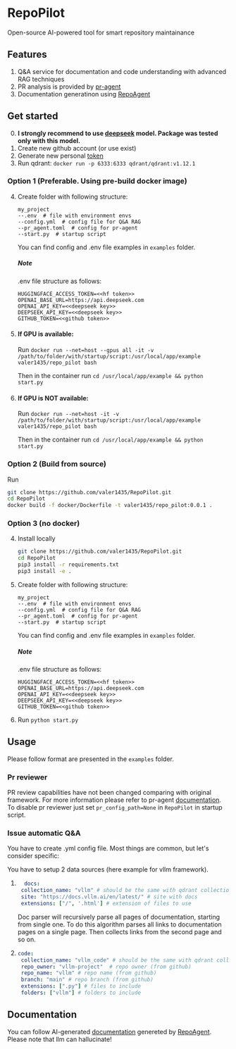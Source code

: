 # RepoPilot
Open-source AI-powered tool for smart repository maintainance

## Features

1. Q&A service for documentation and code understanding with advanced RAG techniques
2. PR analysis is provided by [pr-agent](https://github.com/Codium-ai/pr-agent)
3. Documentation generatinon using [RepoAgent](https://github.com/OpenBMB/RepoAgent)

## Get started
0. **I strongly recommend to use [deepseek](https://www.deepseek.com/) model. Package was tested only with this model.**
1. Create new github account (or use exist)
2. Generate new personal [token](https://github.com/settings/tokens/new) 
3. Run qdrant: `docker run -p 6333:6333 qdrant/qdrant:v1.12.1`
### Option 1 (Preferable. Using pre-build docker image)
4. Create folder with following structure:
    ```
    my_project
    --.env  # file with environment envs
    --config.yml  # config file for Q&A RAG
    --pr_agent.toml  # config for pr-agent
    --start.py  # startup script
    ```
    You can find config and .env file examples in `examples` folder.
    
    ##### Note
    .env file structure as follows: 
    ```
    HUGGINGFACE_ACCESS_TOKEN=<<hf token>>
    OPENAI_BASE_URL=https://api.deepseek.com
    OPENAI_API_KEY=<<deepseek key>>
    DEEPSEEK_API_KEY=<<deepseek key>>
    GITHUB_TOKEN=<<github token>>
    ```
5. #### If GPU is available:
   Run `docker run --net=host --gpus all -it -v /path/to/folder/with/startup/script:/usr/local/app/example valer1435/repo_pilot bash`
   
   Then in the container run `cd /usr/local/app/example && python start.py`
6. #### If GPU is  NOT available:
   Run `docker run --net=host -it -v /path/to/folder/with/startup/script:/usr/local/app/example valer1435/repo_pilot bash`
   
   Then in the container run `cd /usr/local/app/example && python start.py`

### Option 2 (Build from source)
Run 
```bash
git clone https://github.com/valer1435/RepoPilot.git
cd RepoPilot
docker build -f docker/Dockerfile -t valer1435/repo_pilot:0.0.1 .
```

### Option 3 (no docker)
4. Install locally 
    ```bash
    git clone https://github.com/valer1435/RepoPilot.git
    cd RepoPilot
    pip3 install -r requirements.txt
    pip3 install -e .
    ```
5. Create folder with following structure:
    ```
    my_project
    --.env  # file with environment envs
    --config.yml  # config file for Q&A RAG
    --pr_agent.toml  # config for pr-agent
    --start.py  # startup script
    ```
    You can find config and .env file examples in `examples` folder.
    
    ##### Note
    .env file structure as follows: 
    ```
    HUGGINGFACE_ACCESS_TOKEN=<<hf token>>
    OPENAI_BASE_URL=https://api.deepseek.com
    OPENAI_API_KEY=<<deepseek key>>
    DEEPSEEK_API_KEY=<<deepseek key>>
    GITHUB_TOKEN=<<github token>>
    ```
6. Run `python start.py`

    

## Usage
Please follow format are presented in the `examples` folder.

### Pr reviewer
PR review capabilities have not been changed comparing with original framework.
For more information please refer to pr-agent [documentation](https://qodo-merge-docs.qodo.ai/).
To disable pr reviewer just set `pr_config_path=None` in `RepoPilot` in startup script.

### Issue automatic Q&A
You have to create .yml config file. Most things are common, but let's consider specific:

You have to setup 2 data sources (here example for vllm framework).
1. ```yml
     docs:
    collection_name: "vllm" # should be the same with qdrant collection
    site: "https://docs.vllm.ai/en/latest/" # site with docs
    extensions: ["/", '.html'] # extension of files to use
   ```
   Doc parser will recursively parse all pages of documentation, starting from single one. To do this algorithm parses all links to documentation pages on a single page. Then collects links from the second page and so on.
2. ```yml
   code:
    collection_name: "vllm_code" # should be the same with qdrant collection
    repo_owner: "vllm-project"  # repo owner (from github)
    repo_name: "vllm" # repo name (from github)
    branch: "main" # repo branch (from github)
    extensions: [".py"] # files to include
    folders: ["vllm"] # folders to include
   ```
## Documentation

You can follow AI-generated [documentation](https://valeriis-organization.gitbook.io/repopilot-docs) genereted by [RepoAgent](https://github.com/OpenBMB/RepoAgent). Please note that llm can hallucinate!
